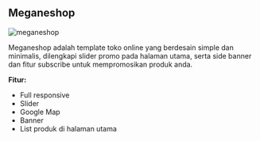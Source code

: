 Meganeshop
------------

![meganeshop](https://s3-ap-southeast-1.amazonaws.com/cdn2.jarvis-store.com/img/themes/meganeshop/meganeshop-preview.jpg)

Meganeshop adalah template toko online yang berdesain simple dan minimalis, dilengkapi slider promo pada halaman utama, serta side banner dan fitur subscribe untuk mempromosikan produk anda.

**Fitur:**
 - Full responsive 
 - Slider 
 - Google Map 
 - Banner
 - List produk di halaman utama
